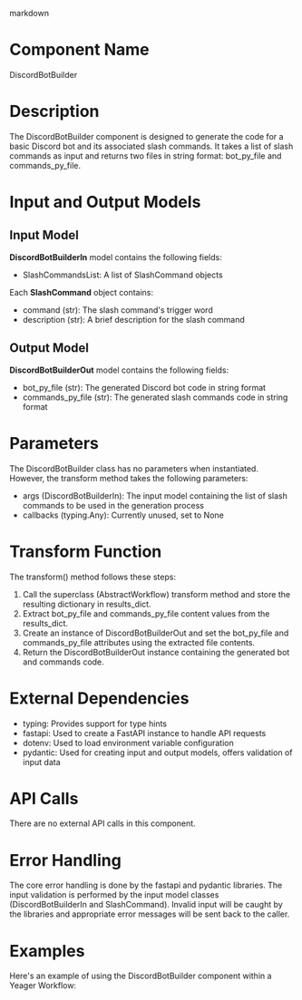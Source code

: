 markdown
# Component Name
DiscordBotBuilder

# Description
The DiscordBotBuilder component is designed to generate the code for a basic Discord bot and its associated slash commands. It takes a list of slash commands as input and returns two files in string format: bot_py_file and commands_py_file.

# Input and Output Models
## Input Model
**DiscordBotBuilderIn** model contains the following fields:
- SlashCommandsList: A list of SlashCommand objects

Each **SlashCommand** object contains:
- command (str): The slash command's trigger word
- description (str): A brief description for the slash command

## Output Model
**DiscordBotBuilderOut** model contains the following fields:
- bot_py_file (str): The generated Discord bot code in string format
- commands_py_file (str): The generated slash commands code in string format

# Parameters
The DiscordBotBuilder class has no parameters when instantiated. However, the transform method takes the following parameters:
- args (DiscordBotBuilderIn): The input model containing the list of slash commands to be used in the generation process
- callbacks (typing.Any): Currently unused, set to None

# Transform Function
The transform() method follows these steps:

1. Call the superclass (AbstractWorkflow) transform method and store the resulting dictionary in results_dict.
2. Extract bot_py_file and commands_py_file content values from the results_dict.
3. Create an instance of DiscordBotBuilderOut and set the bot_py_file and commands_py_file attributes using the extracted file contents.
4. Return the DiscordBotBuilderOut instance containing the generated bot and commands code.

# External Dependencies
- typing: Provides support for type hints
- fastapi: Used to create a FastAPI instance to handle API requests
- dotenv: Used to load environment variable configuration
- pydantic: Used for creating input and output models, offers validation of input data

# API Calls
There are no external API calls in this component.

# Error Handling
The core error handling is done by the fastapi and pydantic libraries. The input validation is performed by the input model classes (DiscordBotBuilderIn and SlashCommand). Invalid input will be caught by the libraries and appropriate error messages will be sent back to the caller.

# Examples
Here's an example of using the DiscordBotBuilder component within a Yeager Workflow:


